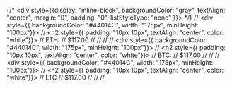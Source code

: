 {/* <div style={{display: "inline-block",
backgroundColor: "gray",
textAlign: "center",
margin: "0",
padding: "0",
listStyleType: "none"
}}> */}
    // <div style={{ backgroundColor: "#44014C", width: "175px", minHeight: "100px"}}>
    //   <h2 style={{ padding: "10px 10px", textAlign: "center", color: "white"}}>
    //     ETH:
    //     $117.00
    //   </h2>
    // </div>
    //
    // <div style={{ backgroundColor: "#44014C", width: "175px", minHeight: "100px"}}>
    //     <h2 style={{ padding: "10px 10px", textAlign: "center", color: "white"}}>
    //       BTC:
    //       $117.00
    //     </h2>
    //   </div>
    //   <div style={{ backgroundColor: "#44014C", width: "175px", minHeight: "100px"}}>
    //       <h2 style={{ padding: "10px 10px", textAlign: "center", color: "white"}}>
    //         LTC
    //         $117.00
    //       </h2>
    //   </div>
// </div>
